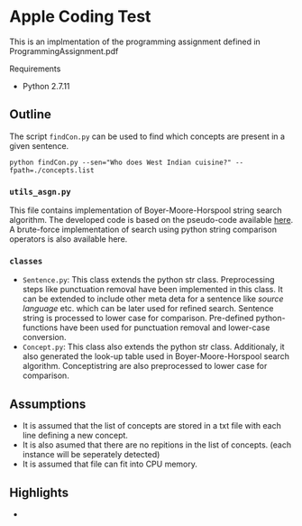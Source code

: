 # Apple Coding Test
This is an implmentation of the programming assignment defined in ProgrammingAssignment.pdf

Requirements
- Python 2.7.11

## Outline
The script `findCon.py` can be used to find which concepts are present in a given sentence.
```
python findCon.py --sen="Who does West Indian cuisine?" --fpath=./concepts.list
```
### `utils_asgn.py` 
This file contains implementation of Boyer-Moore-Horspool string search algorithm. The developed code is based on the pseudo-code available [here](https://en.wikipedia.org/wiki/Boyer%E2%80%93Moore%E2%80%93Horspool_algorithm#Description). A brute-force implementation of search using python string comparison operators is also available here. 

### `classes`
- `Sentence.py`: This class extends the python str class. Preprocessing steps like punctuation removal have been implemented in this class. It can be extended to include other meta deta for a sentence like *source language* etc. which can be later used for refined search. Sentence string is processed to lower case for comparison. Pre-defined python-functions have been used for punctuation removal and lower-case conversion.
- `Concept.py`: This class also extends the python str class. Additionaly, it also generated the look-up table used in Boyer-Moore-Horspool search algorithm. Conceptistring are also preprocessed to lower case for comparison.

## Assumptions
- It is assumed that the list of concepts are stored in a txt file with each line defining a new concept. 
- It is also asumed that there are no repitions in the list of concepts. (each instance will be seperately detected)
- It is assumed that file can fit into CPU memory. 

## Highlights
- 
